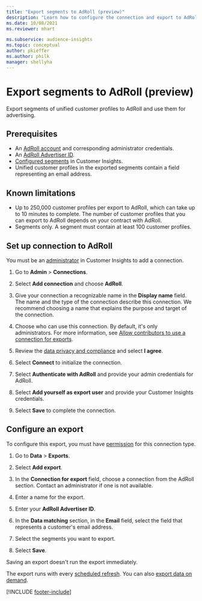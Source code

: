 ```yaml
---
title: "Export segments to AdRoll (preview)"
description: "Learn how to configure the connection and export to AdRoll."
ms.date: 10/08/2021
ms.reviewer: mhart

ms.subservice: audience-insights
ms.topic: conceptual
author: pkieffer
ms.author: philk
manager: shellyha
---
```


# Export segments to AdRoll (preview)

Export segments of unified customer profiles to AdRoll and use them for advertising.

## Prerequisites

- An [AdRoll account](https://www.adroll.com/) and corresponding administrator credentials.
- An [AdRoll Advertiser ID](https://help.adroll.com/hc/articles/212011838-Advertiser-Profiles).
- [Configured segments](segments.md) in Customer Insights.
- Unified customer profiles in the exported segments contain a field representing an email address.

## Known limitations

- Up to 250,000 customer profiles per export to AdRoll, which can take up to 10 minutes to complete. The number of customer profiles that you can export to AdRoll depends on your contract with AdRoll.
- Segments only. A segment must contain at least 100 customer profiles.

## Set up connection to AdRoll

You must be an [administrator](permissions.md) in Customer Insights to add a connection.

1. Go to **Admin** > **Connections**.

1. Select **Add connection** and choose **AdRoll**.

1. Give your connection a recognizable name in the **Display name** field. The name and the type of the connection describe this connection. We recommend choosing a name that explains the purpose and target of the connection.

1. Choose who can use this connection. By default, it's only administrators. For more information, see [Allow contributors to use a connection for exports](connections.md#allow-contributors-to-use-a-connection-for-exports).

1. Review the [data privacy and compliance](connections.md#data-privacy-and-compliance) and select **I agree**.

1. Select **Connect** to initialize the connection.

1. Select **Authenticate with AdRoll** and provide your admin credentials for AdRoll.

1. Select **Add yourself as export user** and provide your Customer Insights credentials.

1. Select **Save** to complete the connection.

## Configure an export

To configure this export, you must have [permission](export-destinations.md#set-up-a-new-export) for this connection type.

1. Go to **Data** > **Exports**.

1. Select **Add export**.

1. In the **Connection for export** field, choose a connection from the AdRoll section. Contact an administrator if one is not available.

1. Enter a name for the export.

1. Enter your **AdRoll Advertiser ID**.

1. In the **Data matching** section, in the **Email** field, select the field that represents a customer's email address.

1. Select the segments you want to export.

1. Select **Save**.

Saving an export doesn't run the export immediately.

The export runs with every [scheduled refresh](system.md#schedule-tab). You can also [export data on demand](export-destinations.md#run-exports-on-demand).

[!INCLUDE [footer-include](includes/footer-banner.md)]
